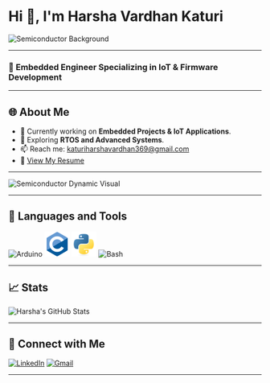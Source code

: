 # Hi 👋, I'm Harsha Vardhan Katuri

![Semiconductor Background](https://www.gstatic.com/webp/gallery/1.jpg)

---

### 🚀 Embedded Engineer Specializing in IoT & Firmware Development

---

## 🌐 About Me
- 🔭 Currently working on **Embedded Projects & IoT Applications**.
- 🌱 Exploring **RTOS and Advanced Systems**.
- 📫 Reach me: [katuriharshavardhan369@gmail.com](mailto:katuriharshavardhan369@gmail.com)
- 📄 [View My Resume](https://drive.google.com/file/d/1WzaGcWay9OyyQzjsnWBmt-yMvklx6Mvz/view?usp=drivesdk)

---

![Semiconductor Dynamic Visual](https://media.giphy.com/media/xT9IgzoKnwFNmISR8I/giphy.gif)

---

## 🔧 Languages and Tools

<p>
  <img src="https://cdn.worldvectorlogo.com/logos/arduino-1.svg" alt="Arduino" width="50"/>
  <img src="https://raw.githubusercontent.com/devicons/devicon/master/icons/c/c-original.svg" alt="C" width="50"/>
  <img src="https://raw.githubusercontent.com/devicons/devicon/master/icons/python/python-original.svg" alt="Python" width="50"/>
  <img src="https://www.vectorlogo.zone/logos/gnu_bash/gnu_bash-icon.svg" alt="Bash" width="50"/>
</p>

---

## 📈 Stats

![Harsha's GitHub Stats](https://github-readme-stats.vercel.app/api?username=harsha-vardhan-katuri&show_icons=true&theme=radical)

---

## 📡 Connect with Me

[![LinkedIn](https://img.shields.io/badge/LinkedIn-Connect-blue?style=flat-square&logo=linkedin)](https://www.linkedin.com/in/katuri-harsha-vardhan/)
[![Gmail](https://img.shields.io/badge/Email-Send-red?style=flat-square&logo=gmail)](mailto:katuriharshavardhan369@gmail.com)

---
